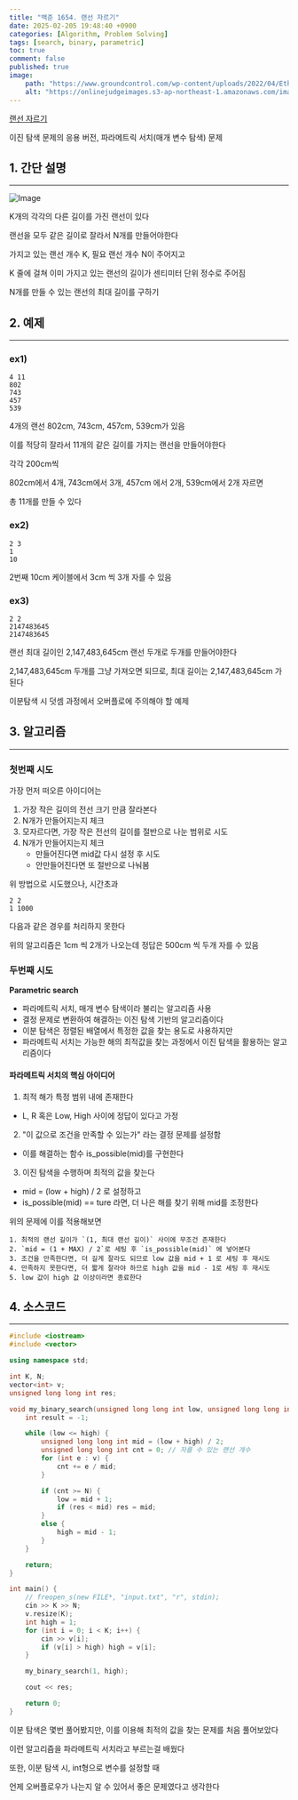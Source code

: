 ```yaml
---
title: "백준 1654. 랜선 자르기"
date: 2025-02-205 19:48:40 +0900
categories: [Algorithm, Problem Solving]  
tags: [search, binary, parametric]    
toc: true
comment: false
published: true
image:
    path: "https://www.groundcontrol.com/wp-content/uploads/2022/04/Ethernet_Cable9.jpg"
    alt: "https://onlinejudgeimages.s3-ap-northeast-1.amazonaws.com/images/boj-og.png"
---
```


[랜선 자르기](https://www.acmicpc.net/problem/1654)

이진 탐색 문제의 응용 버전, 파라메트릭 서치(매개 변수 탐색) 문제

## 1. 간단 설명
---

![Image](https://github.com/user-attachments/assets/8ba11a98-1c67-4980-ad29-14160b2a1ede)

K개의 각각의 다른 길이를 가진 랜선이 있다

랜선을 모두 같은 길이로 잘라서 N개를 만들어야한다

가지고 있는 랜선 개수 K, 필요 랜선 개수 N이 주어지고

K 줄에 걸쳐 이미 가지고 있는 랜선의 길이가 센티미터 단위 정수로 주어짐

N개를 만들 수 있는 랜선의 최대 길이를 구하기

## 2. 예제
---

### ex1)

```
4 11
802
743
457
539
```

4개의 랜선 802cm, 743cm, 457cm, 539cm가 있음

이를 적당히 잘라서 11개의 같은 길이를 가지는 랜선을 만들어야한다

각각 200cm씩 

802cm에서 4개, 743cm에서 3개, 457cm 에서 2개, 539cm에서 2개 자르면 

총 11개를 만들 수 있다

### ex2)

```
2 3
1 
10 
```
2번째 10cm 케이블에서 3cm 씩 3개 자를 수 있음

### ex3)

```
2 2
2147483645
2147483645
```
랜선 최대 길이인 2,147,483,645cm 랜선 두개로 두개를 만들어야한다

2,147,483,645cm 두개를 그냥 가져오면 되므로, 최대 길이는 2,147,483,645cm 가 된다

이분탐색 시 덧셈 과정에서 오버플로에 주의해야 할 예제

## 3. 알고리즘
---

### 첫번째 시도

가장 먼저 떠오른 아이디어는

1. 가장 작은 길이의 전선 크기 만큼 잘라본다
2. N개가 만들어지는지 체크
3. 모자르다면, 가장 작은 전선의 길이를 절반으로 나눈 범위로 시도
4. N개가 만들어지는지 체크
	- 만들어진다면 mid값 다시 설정 후 시도
	- 안만들어진다면 또 절반으로 나눠봄

위 방법으로 시도했으나, 시간초과

```
2 2
1 1000
```
다음과 같은 경우를 처리하지 못한다

위의 알고리즘은 1cm 씩 2개가 나오는데 정답은 500cm 씩 두개 자를 수 있음

### 두번째 시도

**Parametric search**
- 파라메트릭 서치, 매개 변수 탐색이라 불리는 알고리즘 사용
- 결정 문제로 변환하여 해결하는 이진 탐색 기반의 알고리즘이다
- 이분 탐색은 정렬된 배열에서 특정한 값을 찾는 용도로 사용하지만
- 파라메트릭 서치는 가능한 해의 최적값을 찾는 과정에서 이진 탐색을 활용하는 알고리즘이다

#### 파라메트릭 서치의 핵심 아이디어
1. 최적 해가 특정 범위 내에 존재한다
- L, R 혹은 Low, High 사이에 정답이 있다고 가정

2. "이 값으로 조건을 만족할 수 있는가" 라는 결정 문제를 설정함
- 이를 해결하는 함수 is_possible(mid)를 구현한다

3. 이진 탐색을 수행하며 최적의 값을 찾는다
- mid = (low + high) / 2 로 설정하고
- is_possible(mid) == ture 라면, 더 나은 해를 찾기 위해 mid를 조정한다

위의 문제에 이를 적용해보면

```
1. 최적의 랜선 길이가 `(1, 최대 랜선 길이)` 사이에 무조건 존재한다
2. `mid = (1 + MAX) / 2`로 세팅 후 `is_possible(mid)` 에 넣어본다
3. 조건을 만족한다면, 더 길게 잘라도 되므로 low 값을 mid + 1 로 세팅 후 재시도
4. 만족하지 못한다면, 더 짧게 잘라야 하므로 high 값을 mid - 1로 세팅 후 재시도
5. low 값이 high 값 이상이라면 종료한다
```


## 4. 소스코드
---

```cpp
#include <iostream>
#include <vector>

using namespace std;

int K, N;
vector<int> v;
unsigned long long int res;

void my_binary_search(unsigned long long int low, unsigned long long int high) {
	int result = -1;

	while (low <= high) {
		unsigned long long int mid = (low + high) / 2;
		unsigned long long int cnt = 0; // 자를 수 있는 랜선 개수
		for (int e : v) {
			cnt += e / mid;
		}

		if (cnt >= N) {
			low = mid + 1;
			if (res < mid) res = mid;
		}
		else {
			high = mid - 1;
		}
	}

	return;
}

int main() {
	// freopen_s(new FILE*, "input.txt", "r", stdin);
	cin >> K >> N;
	v.resize(K);
	int high = 1;
	for (int i = 0; i < K; i++) {
		cin >> v[i];
		if (v[i] > high) high = v[i];
	}

	my_binary_search(1, high);

	cout << res;

	return 0;
}
```

이분 탐색은 몇번 풀어봤지만, 이를 이용해 최적의 값을 찾는 문제를 처음 풀어보았다

이런 알고리즘을 파라메트릭 서치라고 부르는걸 배웠다

또한, 이분 탐색 시, int형으로 변수를 설정할 때

언제 오버플로우가 나는지 알 수 있어서 좋은 문제였다고 생각한다